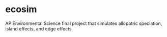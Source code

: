 # ecosim
AP Environmental Science final project that simulates allopatric speciation, island effects, and edge effects
